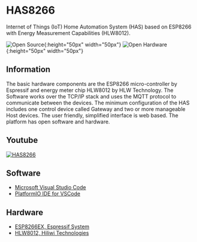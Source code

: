 # HAS8266
Internet of Things (IoT) Home Automation System (HAS) based on ESP8266 with Energy Measurement Capabilities (HLW8012).

![Open Source](https://upload.wikimedia.org/wikipedia/commons/thumb/4/42/Opensource.svg/200px-Opensource.svg.png){:height="50px" width="50px"}
![Open Hardware](https://upload.wikimedia.org/wikipedia/commons/thumb/d/d3/Ohw-logo.svg/200px-Ohw-logo.svg.png){:height="50px" width="50px"}

## Information
The basic hardware components are the ESP8266 micro-controller by Espressif and energy meter chip HLW8012 by HLW Technology. The Software works over the TCP/IP stack and uses the MQTT protocol to communicate between the devices. The minimum configuration of the HAS includes one control device called Gateway and two or more manageable Host devices. The user friendly, simplified interface is web based. The platform has open software and hardware. 

## Youtube
[![HAS8266](http://img.youtube.com/vi/SIjooKtCkP0/0.jpg)](https://www.youtube.com/watch?v=SIjooKtCkP0)

## Software
- [Microsoft Visual Studio Code](http://code.visualstudio.com/download)
- [PlatformIO IDE for VSCode](http://platformio.org/platformio-ide)

## Hardware
- [ESP8266EX, Espressif System](http://www.espressif.com/sites/default/files/documentation/0aesp8266ex_datasheet_en.pdf)
- [HLW8012, Hiliwi Technologies](http://www.hiliwi.com/products_detail/&productId=36.html)
